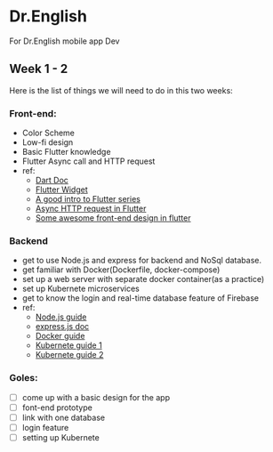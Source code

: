 # Dr.English
For Dr.English mobile app Dev

## Week 1 - 2
Here is the list of things we will need to do in this two weeks:
### Front-end:
  - Color Scheme
  - Low-fi design
  - Basic Flutter knowledge
  - Flutter Async call and HTTP request
  - ref:
    - [Dart Doc](https://www.dartlang.org/guides/language/language-tour)
    - [Flutter Widget](https://flutter.io/widgets-intro/)
    - [A good intro to Flutter series](https://www.youtube.com/watch?v=qWL1lGchpRA&list=PLR2qQy0Zxs_UdqAcaipPR3CG1Ly57UlhV)
    - [Async HTTP request in Flutter](https://www.youtube.com/watch?v=aIJU68Phi1w&index=17&list=PLR2qQy0Zxs_UdqAcaipPR3CG1Ly57UlhV)
    - [Some awesome front-end design in flutter](https://www.youtube.com/channel/UCtWyVkPpb8An90SNDTNF0Pg)

### Backend
  - get to use Node.js and express for backend and NoSql database.  
  - get familiar with Docker(Dockerfile, docker-compose)
  - set up a web server with separate docker container(as a practice)
  - set up Kubernete microservices
  - get to know the login and real-time database feature of Firebase
  - ref:
    - [Node.js guide](https://medium.freecodecamp.org/node-js-streams-everything-you-need-to-know-c9141306be93)
    - [express.js doc](https://expressjs.com/)
    - [Docker guide](https://rominirani.com/docker-tutorial-series-a7e6ff90a023)
    - [Kubernete guide 1](https://medium.com/google-cloud/kubernetes-101-pods-nodes-containers-and-clusters-c1509e409e16)
    - [Kubernete guide 2](https://medium.freecodecamp.org/learn-kubernetes-in-under-3-hours-a-detailed-guide-to-orchestrating-containers-114ff420e882)

### Goles:
  - [ ] come up with a basic design for the app
  - [ ] font-end prototype
  - [ ] link with one database
  - [ ] login feature
  - [ ] setting up Kubernete
